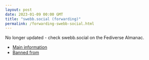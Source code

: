 ```yaml
---
layout: post
date: 2023-01-09 00:00 GMT
title: "swebb.social (forwarding)"
permalink: /forwarding-swebb-social.html
---
```


No longer updated - check swebb.social on the Fediverse Almanac.

* [Main information](https://www.fediversealmanac.com/api/v1/instances/swebb.social)
* [Banned from](https://www.fediversealmanac.com/api/v1/instances/swebb.social/banned_from)

